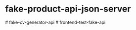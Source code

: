 # fake-product-api-json-server
#   f a k e - c v - g e n e r a t o r - a p i  
 #   f r o n t e n d - t e s t - f a k e - a p i  
 